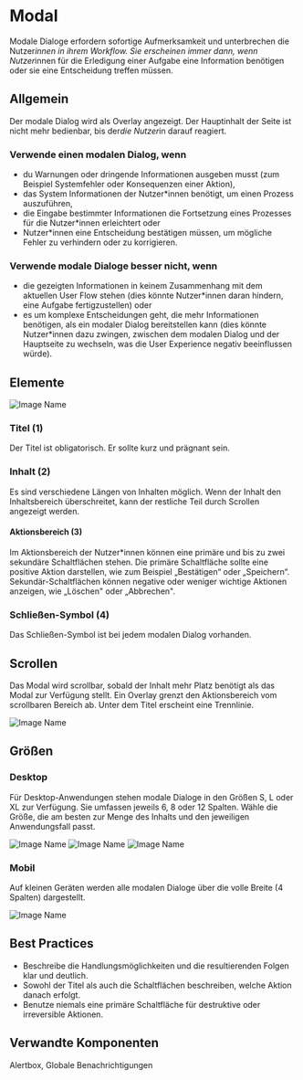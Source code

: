 # Modal

Modale Dialoge erfordern sofortige Aufmerksamkeit und unterbrechen die Nutzer*innen in ihrem Workflow. Sie erscheinen immer dann, wenn Nutzer*innen für die Erledigung einer Aufgabe eine Information benötigen oder sie eine Entscheidung treffen müssen.

## Allgemein

Der modale Dialog wird als Overlay angezeigt. Der Hauptinhalt der Seite ist nicht mehr bedienbar, bis der*die Nutzer*in darauf reagiert.

### Verwende einen modalen Dialog, wenn

*	du Warnungen oder dringende Informationen ausgeben musst (zum Beispiel Systemfehler oder Konsequenzen einer Aktion),
*	das System Informationen der Nutzer*innen benötigt, um einen Prozess auszuführen,
*	die Eingabe bestimmter Informationen die Fortsetzung eines Prozesses für die Nutzer*innen erleichtert oder
*	Nutzer*innen eine Entscheidung bestätigen müssen, um mögliche Fehler zu verhindern oder zu korrigieren.

### Verwende modale Dialoge besser nicht, wenn

*	die gezeigten Informationen in keinem Zusammenhang mit dem aktuellen User Flow stehen (dies könnte Nutzer*innen daran hindern, eine Aufgabe fertigzustellen) oder
*	es um komplexe Entscheidungen geht, die mehr Informationen benötigen, als ein modaler Dialog bereitstellen kann (dies könnte Nutzer*innen dazu zwingen, zwischen dem modalen Dialog und der Hauptseite zu wechseln, was die User Experience negativ beeinflussen würde).


## Elemente

![Image Name](assets/3_components/modal/Modal_Basic.png)

### Titel (1)

Der Titel ist obligatorisch. Er sollte kurz und prägnant sein.

### Inhalt (2)

Es sind verschiedene Längen von Inhalten möglich. Wenn der Inhalt den Inhaltsbereich überschreitet, kann der restliche Teil durch Scrollen angezeigt werden.

#### Aktionsbereich (3)

Im Aktionsbereich der Nutzer*innen können eine primäre und bis zu zwei sekundäre Schaltflächen stehen. Die primäre Schaltfläche sollte eine positive Aktion darstellen, wie zum Beispiel „Bestätigen“ oder „Speichern“. Sekundär-Schaltflächen können negative oder weniger wichtige Aktionen anzeigen, wie „Löschen" oder „Abbrechen".

### Schließen-Symbol (4)

Das Schließen-Symbol ist bei jedem modalen Dialog vorhanden.

## Scrollen

Das Modal wird scrollbar, sobald der Inhalt mehr Platz benötigt als das Modal zur Verfügung stellt.
Ein Overlay grenzt den Aktionsbereich vom scrollbaren Bereich ab. Unter dem Titel erscheint eine Trennlinie.

![Image Name](assets/3_components/modal/Modal_Scrolling.png)

## Größen

### Desktop

Für Desktop-Anwendungen stehen modale Dialoge in den Größen S, L oder XL zur Verfügung. Sie umfassen jeweils 6, 8 oder 12 Spalten. Wähle die Größe, die am besten zur Menge des Inhalts und den jeweiligen Anwendungsfall passt.

![Image Name](assets/3_components/modal/desktop_12columns.png)
![Image Name](assets/3_components/modal/desktop_8columns.png)
![Image Name](assets/3_components/modal/desktop_6columns.png)

### Mobil

Auf kleinen Geräten werden alle modalen Dialoge über die volle Breite (4 Spalten) dargestellt.

![Image Name](assets/3_components/modal/mobile_4columns.png)

## Best Practices

*	Beschreibe die Handlungsmöglichkeiten und die resultierenden Folgen klar und deutlich.
*	Sowohl der Titel als auch die Schaltflächen beschreiben, welche Aktion danach erfolgt. 
*	Benutze niemals eine primäre Schaltfläche für destruktive oder irreversible Aktionen.

## Verwandte Komponenten

Alertbox, Globale Benachrichtigungen 
